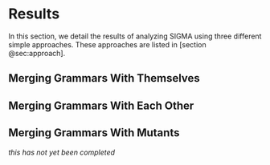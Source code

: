# Results

In this section, we detail the results of analyzing SIGMA using three different simple approaches.
These approaches are listed in [section @sec:approach].

## Merging Grammars With Themselves

## Merging Grammars With Each Other

## Merging Grammars With Mutants

*this has not yet been completed*